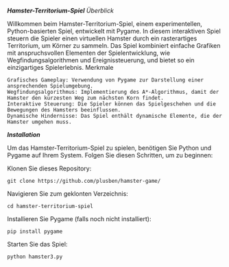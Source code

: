 ***Hamster-Territorium-Spiel***
*Überblick*

Willkommen beim Hamster-Territorium-Spiel, einem experimentellen, Python-basierten Spiel, entwickelt mit Pygame. In diesem interaktiven Spiel steuern die Spieler einen virtuellen Hamster durch ein rasterartiges Territorium, um Körner zu sammeln. Das Spiel kombiniert einfache Grafiken mit anspruchsvollen Elementen der Spielentwicklung, wie Wegfindungsalgorithmen und Ereignissteuerung, und bietet so ein einzigartiges Spielerlebnis.
Merkmale

    Grafisches Gameplay: Verwendung von Pygame zur Darstellung einer ansprechenden Spielumgebung.
    Wegfindungsalgorithmus: Implementierung des A*-Algorithmus, damit der Hamster den kürzesten Weg zum nächsten Korn findet.
    Interaktive Steuerung: Die Spieler können das Spielgeschehen und die Bewegungen des Hamsters beeinflussen.
    Dynamische Hindernisse: Das Spiel enthält dynamische Elemente, die der Hamster umgehen muss.

***Installation***

Um das Hamster-Territorium-Spiel zu spielen, benötigen Sie Python und Pygame auf Ihrem System. Folgen Sie diesen Schritten, um zu beginnen:

Klonen Sie dieses Repository:

    git clone https://github.com/plusben/hamster-game/
    
Navigieren Sie zum geklonten Verzeichnis:

    cd hamster-territorium-spiel

Installieren Sie Pygame (falls noch nicht installiert):

    pip install pygame

Starten Sie das Spiel:

    python hamster3.py
